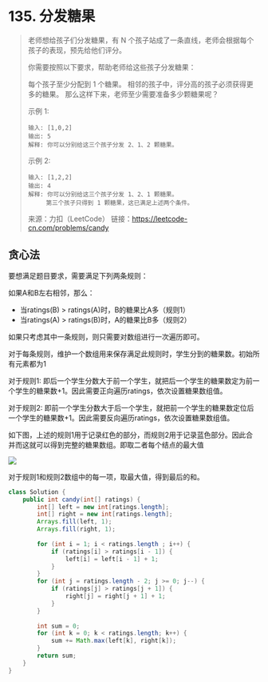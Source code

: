 # 135. 分发糖果



> 老师想给孩子们分发糖果，有 N 个孩子站成了一条直线，老师会根据每个孩子的表现，预先给他们评分。
>
> 你需要按照以下要求，帮助老师给这些孩子分发糖果：
>
> 每个孩子至少分配到 1 个糖果。
> 相邻的孩子中，评分高的孩子必须获得更多的糖果。
> 那么这样下来，老师至少需要准备多少颗糖果呢？
>
> 示例 1:
>
> ```
> 输入: [1,0,2]
> 输出: 5
> 解释: 你可以分别给这三个孩子分发 2、1、2 颗糖果。
> ```
>
>
> 示例 2:
>
> ```
> 输入: [1,2,2]
> 输出: 4
> 解释: 你可以分别给这三个孩子分发 1、2、1 颗糖果。
>      第三个孩子只得到 1 颗糖果，这已满足上述两个条件。
> ```
>
> 来源：力扣（LeetCode）
> 链接：https://leetcode-cn.com/problems/candy



## 贪心法

要想满足题目要求，需要满足下列两条规则：

如果A和B左右相邻，那么：

- 当ratings(B) > ratings(A)时，B的糖果比A多（规则1）
- 当ratings(A) > ratings(B)时，A的糖果比B多（规则2）

如果只考虑其中一条规则，则只需要对数组进行一次遍历即可。

对于每条规则，维护一个数组用来保存满足此规则时，学生分到的糖果数。初始所有元素都为1 

对于规则1: 即后一个学生分数大于前一个学生，就把后一个学生的糖果数定为前一个学生的糖果数+1。因此需要正向遍历ratings，依次设置糖果数组值。

对于规则2: 即前一个学生分数大于后一个学生，就把前一个学生的糖果数定位后一个学生的糖果数+1。因此需要反向遍历ratings，依次设置糖果数组值。

如下图，上述的规则1用于记录红色的部分，而规则2用于记录蓝色部分。因此合并而这就可以得到完整的糖果数组。即取二者每个结点的最大值

![](http://img.longzhuang.top/20-06-16-f8a0da2ccd72f9e58319b731708cea5f.png)

对于规则1和规则2数组中的每一项，取最大值，得到最后的和。



```java
class Solution {
    public int candy(int[] ratings) {
        int[] left = new int[ratings.length];
        int[] right = new int[ratings.length];
        Arrays.fill(left, 1);
        Arrays.fill(right, 1);
        
        for (int i = 1; i < ratings.length ; i++) {
            if (ratings[i] > ratings[i - 1]) {
                left[i] = left[i - 1] + 1;
            }
        }
        for (int j = ratings.length - 2; j >= 0; j--) {
            if (ratings[j] > ratings[j + 1]) {
                right[j] = right[j + 1] + 1;
            }
        }
        
        int sum = 0;
        for (int k = 0; k < ratings.length; k++) {
            sum += Math.max(left[k], right[k]);
        }
        return sum;
    }
}
```



